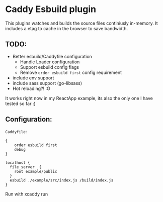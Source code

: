 # Caddy Esbuild plugin

This plugins watches and builds the source files continiusly in-memory. It includes a etag to cache in the browser to save bandwidth.

## TODO:
- Better esbuild/Caddyfile configuration
  - Handle Loader configuration
  - Support esbuild config flags
  - Remove `order esbuild first` config requirement
- include env support
- include sass support (go-libsass)
- Hot reloading?! :O 

It works right now in my ReactApp example, its also the only one I have tested so far :)

## Configuration:
`Caddyfile`:
```
{
	order esbuild first
	debug
}

localhost {
  file_server  {
    root example/public
  }
  esbuild ./example/src/index.js /build/index.js
}
```

Run with xcaddy run